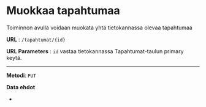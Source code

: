 # Muokkaa tapahtumaa

Toiminnon avulla voidaan muokata yhtä tietokannassa olevaa tapahtumaa


**URL** : `/tapahtumat/{id}`

**URL Parameters** : `id` vastaa tietokannassa Tapahtumat-taulun primary keytä.

---

**Metodi**: `PUT`

**Data ehdot**

-


